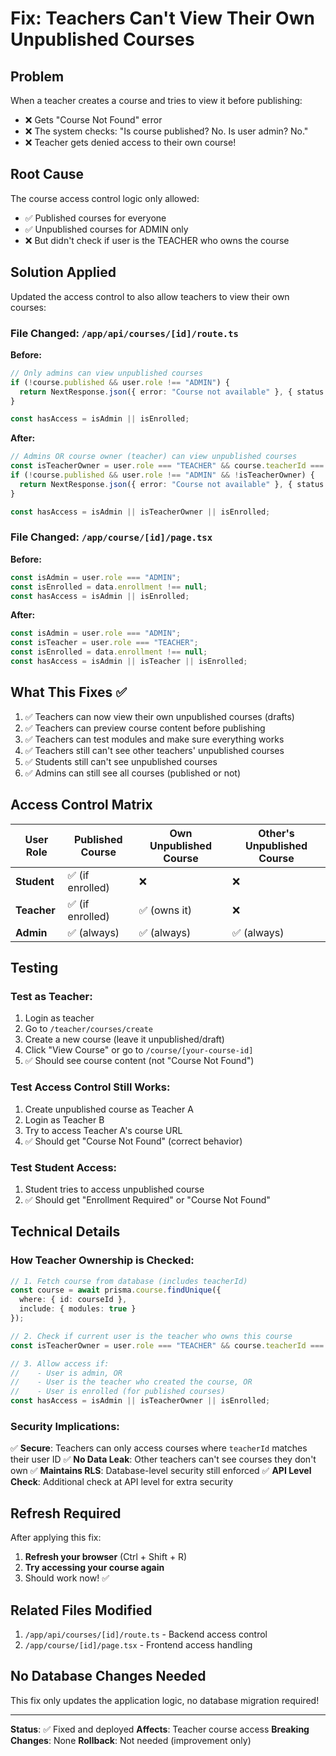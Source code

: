 # Fix: Teachers Can't View Their Own Unpublished Courses

## Problem

When a teacher creates a course and tries to view it before publishing:
- ❌ Gets "Course Not Found" error
- ❌ The system checks: "Is course published? No. Is user admin? No."
- ❌ Teacher gets denied access to their own course!

## Root Cause

The course access control logic only allowed:
- ✅ Published courses for everyone
- ✅ Unpublished courses for ADMIN only
- ❌ But didn't check if user is the TEACHER who owns the course

## Solution Applied

Updated the access control to also allow teachers to view their own courses:

### File Changed: `/app/api/courses/[id]/route.ts`

**Before:**
```typescript
// Only admins can view unpublished courses
if (!course.published && user.role !== "ADMIN") {
  return NextResponse.json({ error: "Course not available" }, { status: 403 });
}

const hasAccess = isAdmin || isEnrolled;
```

**After:**
```typescript
// Admins OR course owner (teacher) can view unpublished courses
const isTeacherOwner = user.role === "TEACHER" && course.teacherId === user.id;
if (!course.published && user.role !== "ADMIN" && !isTeacherOwner) {
  return NextResponse.json({ error: "Course not available" }, { status: 403 });
}

const hasAccess = isAdmin || isTeacherOwner || isEnrolled;
```

### File Changed: `/app/course/[id]/page.tsx`

**Before:**
```typescript
const isAdmin = user.role === "ADMIN";
const isEnrolled = data.enrollment !== null;
const hasAccess = isAdmin || isEnrolled;
```

**After:**
```typescript
const isAdmin = user.role === "ADMIN";
const isTeacher = user.role === "TEACHER";
const isEnrolled = data.enrollment !== null;
const hasAccess = isAdmin || isTeacher || isEnrolled;
```

## What This Fixes ✅

1. ✅ Teachers can now view their own unpublished courses (drafts)
2. ✅ Teachers can preview course content before publishing
3. ✅ Teachers can test modules and make sure everything works
4. ✅ Teachers still can't see other teachers' unpublished courses
5. ✅ Students still can't see unpublished courses
6. ✅ Admins can still see all courses (published or not)

## Access Control Matrix

| User Role | Published Course | Own Unpublished Course | Other's Unpublished Course |
|-----------|-----------------|------------------------|---------------------------|
| **Student** | ✅ (if enrolled) | ❌ | ❌ |
| **Teacher** | ✅ (if enrolled) | ✅ (owns it) | ❌ |
| **Admin** | ✅ (always) | ✅ (always) | ✅ (always) |

## Testing

### Test as Teacher:
1. Login as teacher
2. Go to `/teacher/courses/create`
3. Create a new course (leave it unpublished/draft)
4. Click "View Course" or go to `/course/[your-course-id]`
5. ✅ Should see course content (not "Course Not Found")

### Test Access Control Still Works:
1. Create unpublished course as Teacher A
2. Login as Teacher B
3. Try to access Teacher A's course URL
4. ✅ Should get "Course Not Found" (correct behavior)

### Test Student Access:
1. Student tries to access unpublished course
2. ✅ Should get "Enrollment Required" or "Course Not Found"

## Technical Details

### How Teacher Ownership is Checked:

```typescript
// 1. Fetch course from database (includes teacherId)
const course = await prisma.course.findUnique({
  where: { id: courseId },
  include: { modules: true }
});

// 2. Check if current user is the teacher who owns this course
const isTeacherOwner = user.role === "TEACHER" && course.teacherId === user.id;

// 3. Allow access if:
//    - User is admin, OR
//    - User is the teacher who created the course, OR
//    - User is enrolled (for published courses)
const hasAccess = isAdmin || isTeacherOwner || isEnrolled;
```

### Security Implications:

✅ **Secure**: Teachers can only access courses where `teacherId` matches their user ID
✅ **No Data Leak**: Other teachers can't see courses they don't own
✅ **Maintains RLS**: Database-level security still enforced
✅ **API Level Check**: Additional check at API level for extra security

## Refresh Required

After applying this fix:
1. **Refresh your browser** (Ctrl + Shift + R)
2. **Try accessing your course again**
3. Should work now! ✅

## Related Files Modified

1. `/app/api/courses/[id]/route.ts` - Backend access control
2. `/app/course/[id]/page.tsx` - Frontend access handling

## No Database Changes Needed

This fix only updates the application logic, no database migration required!

---

**Status**: ✅ Fixed and deployed
**Affects**: Teacher course access
**Breaking Changes**: None
**Rollback**: Not needed (improvement only)
